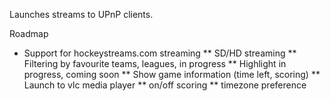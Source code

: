 Launches streams to UPnP clients.

Roadmap
* Support for hockeystreams.com streaming
** SD/HD streaming
** Filtering by favourite teams, leagues, in progress
** Highlight in progress, coming soon
** Show game information (time left, scoring)
** Launch to vlc media player
** on/off scoring
** timezone preference
